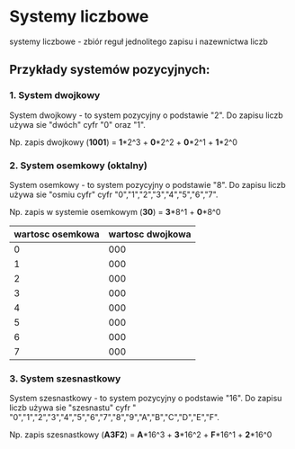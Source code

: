 # Systemy liczbowe
systemy liczbowe - zbiór reguł jednolitego zapisu i nazewnictwa liczb

## Przykłady systemów pozycyjnych:
 
### 1. System dwojkowy

System dwojkowy - to system pozycyjny o podstawie "2". Do zapisu liczb używa sie "dwóch" cyfr "0" oraz "1".

Np. zapis dwojkowy (**1001**) = **1**\*2^3 + **0**\*2^2 + **0**\*2^1 + **1**\*2^0

### 2. System osemkowy (oktalny)


System osemkowy - to system pozycyjny o podstawie "8". Do zapisu liczb używa sie "osmiu cyfr" cyfr "0","1","2","3","4","5","6","7".

Np. zapis w systemie osemkowym (**30**) = **3**\*8^1 + **0**\*8^0

 wartosc osemkowa | wartosc dwojkowa 
 --- | --- 
| 0 | 000 |
| 1 | 000 |
| 2 | 000 |
| 3 | 000 |
|4|000|
|5|000|
|6|000|
|7|000|







### 3. System szesnastkowy


System szesnastkowy - to system pozycyjny o podstawie "16". Do zapisu liczb używa sie "szesnastu" cyfr " "0","1","2","3","4","5","6","7","8","9","A","B","C","D","E","F".

Np. zapis szesnastkowy (**A3F2**) = **A**\*16^3 + **3**\*16^2 + **F**\*16^1 + **2**\*16^0


